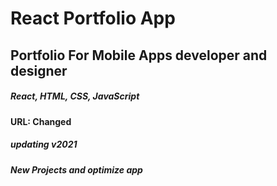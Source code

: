 
# React Portfolio App
## Portfolio For Mobile Apps developer and designer


##### React, HTML, CSS, JavaScript

#### URL: Changed

##### updating v2021 

##### New Projects and optimize app
